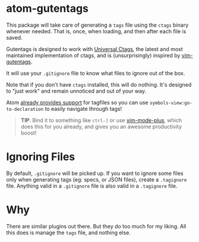 # atom-gutentags

This package will take care of generating a `tags` file using the `ctags` binary
whenever needed. That is, once, when loading, and then after each file is saved.

Gutentags is designed to work with [Universal Ctags](https://ctags.io/), the
latest and most maintained implementation of ctags, and is (unsurprisingly)
inspired by [vim-gutentags](https://github.com/ludovicchabant/vim-gutentags).

It will use your `.gitignore` file to know what files to ignore out of the box.

Note that if you don't have `ctags` installed, this will do nothing. It's
designed to "just work" and remain unnoticed and out of your way.

Atom [already provides support](https://atom.io/packages/symbols-view) for
tagfiles so you can use `symbols-view:go-to-declaration` to easily navigate 
through tags!

> __TIP__: Bind it to something like `ctrl-]` or use
[vim-mode-plus](https://atom.io/packages/vim-mode-plus), which does this 
for you already, and gives you an awesome productivity boost!

# Ignoring Files

By default, `.gitignore` will be picked up. If you want to ignore some files
only when generating tags (eg: specs, or JSON files), create a `.tagignore`
file. Anything valid in a `.gitignore` file is also valid in a `.tagignore`
file.

# Why
There are similar plugins out there. But they do too much for my liking. All 
this does is manage the `tags` file, and nothing else.
